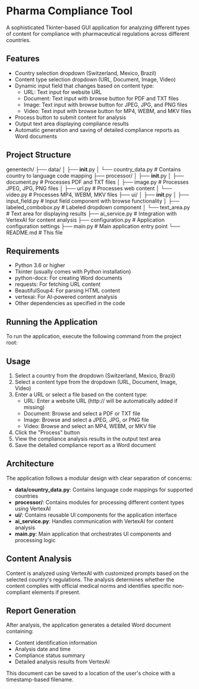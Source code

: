 # Pharma Compliance Tool

A sophisticated Tkinter-based GUI application for analyzing different types of content for compliance with pharmaceutical regulations across different countries.

## Features

- Country selection dropdown (Switzerland, Mexico, Brazil)
- Content type selection dropdown (URL, Document, Image, Video)
- Dynamic input field that changes based on content type:
  - URL: Text input for website URL
  - Document: Text input with browse button for PDF and TXT files
  - Image: Text input with browse button for JPEG, JPG, and PNG files
  - Video: Text input with browse button for MP4, WEBM, and MKV files
- Process button to submit content for analysis
- Output text area displaying compliance results
- Automatic generation and saving of detailed compliance reports as Word documents

## Project Structure

genentech/ ├── data/ │ ├── **init**.py │ └── country_data.py # Contains country to language code mapping ├── processor/ │ ├── **init**.py │ ├── document.py # Processes PDF and TXT files │ ├── image.py # Processes JPEG, JPG, PNG files │ ├── url.py # Processes web content │ └── video.py # Processes MP4, WEBM, MKV files ├── ui/ │ ├── **init**.py │ ├── input_field.py # Input field component with browse functionality │ ├── labeled_combobox.py # Labeled dropdown component │ └── text_area.py # Text area for displaying results ├── ai_service.py # Integration with VertexAI for content analysis ├── configuration.py # Application configuration settings ├── main.py # Main application entry point └── README.md # This file

## Requirements

- Python 3.6 or higher
- Tkinter (usually comes with Python installation)
- python-docx: For creating Word documents
- requests: For fetching URL content
- BeautifulSoup4: For parsing HTML content
- vertexai: For AI-powered content analysis
- Other dependencies as specified in the code

## Running the Application

To run the application, execute the following command from the project root:

## Usage

1. Select a country from the dropdown (Switzerland, Mexico, Brazil)
2. Select a content type from the dropdown (URL, Document, Image, Video)
3. Enter a URL or select a file based on the content type:
   - URL: Enter a website URL (http:// will be automatically added if missing)
   - Document: Browse and select a PDF or TXT file
   - Image: Browse and select a JPEG, JPG, or PNG file
   - Video: Browse and select an MP4, WEBM, or MKV file
4. Click the "Process" button
5. View the compliance analysis results in the output text area
6. Save the detailed compliance report as a Word document

## Architecture

The application follows a modular design with clear separation of concerns:

- **data/country_data.py**: Contains language code mappings for supported countries
- **processor/**: Contains modules for processing different content types using VertexAI
- **ui/**: Contains reusable UI components for the application interface
- **ai_service.py**: Handles communication with VertexAI for content analysis
- **main.py**: Main application that orchestrates UI components and processing logic

## Content Analysis

Content is analyzed using VertexAI with customized prompts based on the selected country's regulations. The analysis determines whether the content complies with official medical norms and identifies specific non-compliant elements if present.

## Report Generation

After analysis, the application generates a detailed Word document containing:
- Content identification information
- Analysis date and time
- Compliance status summary
- Detailed analysis results from VertexAI

This document can be saved to a location of the user's choice with a timestamp-based filename.